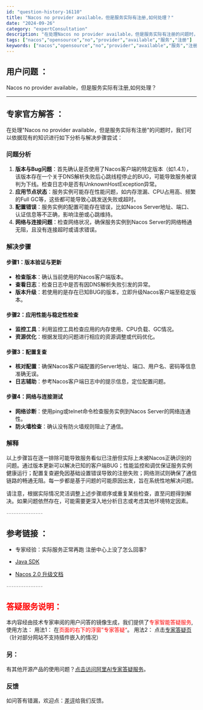 ```yaml
---
id: "question-history-16110"
title: "Nacos no provider available，但是服务实际有注册,如何处理？"
date: "2024-09-26"
category: "expertConsultation"
description: "在处理Nacos no provider available，但是服务实际有注册的问题时，我们可以依据现有的知识进行如下分析与解决步骤尝试：### 问题分析1. **版本与Bug问题**：首先确认是否使用了Nacos客户端的特定版本（如1.4.1），该版本存在一个关于DNS解析失败后心跳线程停止的B"
tags: ["nacos","opensource","no","provider","available","服务","注册"]
keywords: ["nacos","opensource","no","provider","available","服务","注册"]
---
```


## 用户问题 ： 
 Nacos no provider available，但是服务实际有注册,如何处理？  

---------------
## 专家官方解答 ：

在处理"Nacos no provider available，但是服务实际有注册"的问题时，我们可以依据现有的知识进行如下分析与解决步骤尝试：

### 问题分析
1. **版本与Bug问题**：首先确认是否使用了Nacos客户端的特定版本（如1.4.1），该版本存在一个关于DNS解析失败后心跳线程停止的BUG，可能导致服务被误判为下线。检查日志中是否有UnknownHostException异常。
2. **应用节点状态**：服务实例可能存在性能问题，如内存泄漏、CPU占用高、频繁的Full GC等，这些都可能导致心跳发送失败或超时。
3. **配置错误**：服务实例的配置可能存在错误，比如Nacos Server地址、端口、认证信息等不正确，影响注册或心跳维持。
4. **网络与连接问题**：检查网络状况，确保服务实例到Nacos Server的网络畅通无阻，且没有连接超时或请求错误。

### 解决步骤
#### 步骤1：版本验证与更新
- **检查版本**：确认当前使用的Nacos客户端版本。
- **查看日志**：检查日志中是否有因DNS解析失败引发的异常。
- **版本升级**：若使用的是存在已知BUG的版本，立即升级Nacos客户端至稳定版本。

#### 步骤2：应用性能与稳定性检查
- **监控工具**：利用监控工具检查应用的内存使用、CPU负载、GC情况。
- **资源优化**：根据发现的问题进行相应的资源调整或代码优化。

#### 步骤3：配置复查
- **核对配置**：确保Nacos客户端配置的Server地址、端口、用户名、密码等信息准确无误。
- **日志辅助**：参考Nacos客户端日志中的提示信息，定位配置问题。

#### 步骤4：网络与连接测试
- **网络诊断**：使用ping或telnet命令检查服务实例到Nacos Server的网络连通性。
- **防火墙检查**：确认没有防火墙规则阻止了通信。

### 解释
以上步骤旨在逐一排除可能导致服务看似已注册但实际上未被Nacos正确识别的问题。通过版本更新可以解决已知的客户端BUG；性能监控和调优保证服务实例健康运行；配置复查避免因基础设置错误导致的注册失败；网络测试则确保了通信链路的畅通无阻。每一步都是基于问题的可能原因出发，旨在系统性地解决问题。

请注意，根据实际情况灵活调整上述步骤顺序或重复某些检查，直至问题得到解决。如果问题依然存在，可能需要更深入地分析日志或考虑其他环境特定因素。


<font color="#949494">---------------</font> 


## 参考链接 ：

* 专家经验：实际服务正常再跑 注册中心上没了怎么回事? 
 
 * [Java SDK](https://nacos.io/docs/latest/guide/user/sdk)
 
 * [Nacos 2.0 升级文档](https://nacos.io/docs/latest/upgrading/200-upgrading)


 <font color="#949494">---------------</font> 
 


## <font color="#FF0000">答疑服务说明：</font> 

本内容经由技术专家审阅的用户问答的镜像生成，我们提供了<font color="#FF0000">专家智能答疑服务</font>,使用方法：
用法1： 在<font color="#FF0000">页面的右下的浮窗”专家答疑“</font>。
用法2： 点击[专家答疑页](https://answer.opensource.alibaba.com/docs/intro)（针对部分网站不支持插件嵌入的情况）
### 另：


有其他开源产品的使用问题？[点击访问阿里AI专家答疑服务](https://answer.opensource.alibaba.com/docs/intro)。
### 反馈
如问答有错漏，欢迎点：[差评](https://ai.nacos.io/user/feedbackByEnhancerGradePOJOID?enhancerGradePOJOId=16130)给我们反馈。
